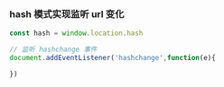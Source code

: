 ### hash 模式实现监听 url 变化

```js
const hash = window.location.hash

// 监听 hashchange 事件
document.addEventListener('hashchange',function(e){

})

```